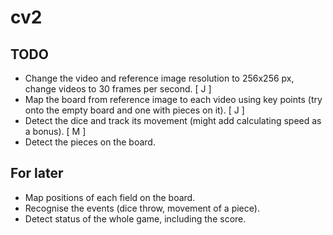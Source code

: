 # cv2

## TODO
- Change the video and reference image resolution to 256x256 px, change videos to 30 frames per second. [ J ]
- Map the board from reference image to each video using key points (try onto the empty board and one with pieces on it). [ J ]
- Detect the dice and track its movement (might add calculating speed as a bonus). [ M ]
- Detect the pieces on the board.

## For later
- Map positions of each field on the board.
- Recognise the events (dice throw, movement of a piece).
- Detect status of the whole game, including the score.